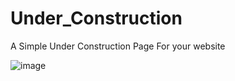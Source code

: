 # Under_Construction

A Simple Under Construction Page For your website

![image](https://github.com/TheDark20000/Under_Construction/assets/135803443/243bd4c9-455b-4c50-85e2-4d2bc4d540af)

